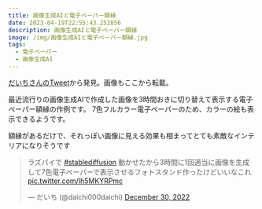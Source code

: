 ```yaml
---
title: 画像生成AIと電子ペーパー額縁
date: 2023-04-19T22:55:43.252856
description: 画像生成AIと電子ペーパー額縁
image: /img/画像生成AIと電子ペーパー額縁.jpg
tags:
  - 電子ペーパー
  - 画像生成AI
---
```

[だいちさんのTweet](https://twitter.com/daichi000daichi/status/1608786740759912450)から発見。画像もここから転載。

最近流行りの画像生成AIで作成した画像を3時間おきに切り替えて表示する電子ペーパー額縁の作例です。
7色フルカラー電子ペーパーのため、カラーの絵も表示できるようです。

額縁があるだけで、それっぽい画像に見える効果も相まってとても素敵なインテリアになりそうです

<blockquote class="twitter-tweet"><p lang="ja" dir="ltr">ラズパイで <a href="https://twitter.com/hashtag/stablediffusion?src=hash&amp;ref_src=twsrc%5Etfw">#stablediffusion</a> 動かせたから3時間に1回適当に画像を生成して7色電子ペーパーで表示させるフォトスタンド作ったけどいいなこれ <a href="https://t.co/Ih5MKYRPmc">pic.twitter.com/Ih5MKYRPmc</a></p>&mdash; だいち (@daichi000daichi) <a href="https://twitter.com/daichi000daichi/status/1608786740759912450?ref_src=twsrc%5Etfw">December 30, 2022</a></blockquote>
<script async src="https://platform.twitter.com/widgets.js" charset="utf-8"></script>



